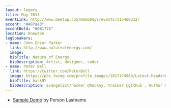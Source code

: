 ```yaml
---
layout: legacy
title: May 2013
eventLink: http://www.meetup.com/DemoDays/events/115460312/
accent: "#487ae3"
accentBold: "#081735"
location: Knewton
legSpeakers:
- name: John Ensor Parker
  link: http://www.natureofenergy.com/
  image: 
  bioTitle: Nature of Energy
  bioDescription: Artist, designer, coder
- name: Peter Bell
  link: https://twitter.com/PeterBell
  image: https://pbs.twimg.com/profile_images/1017174968/Latest-headshot-130x130.jpg
  bioTitle: hackNY
  bioDescription: Evangelist/hacker @hackny, trainer @github , Author @pearsonplc, Lean startups, Ruby/Groovy/Clojure/JS/NoSQL/Node/Mobile Cofounder @CTOSchool, Instructor @GA
---
```


* [Sample Demo](#) by Person Lastname